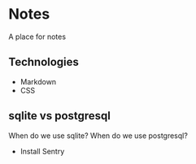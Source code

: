 # Notes

A place for notes

## Technologies

- Markdown
- CSS

## sqlite vs postgresql

When do we use sqlite?
When do we use postgresql?

- Install Sentry
